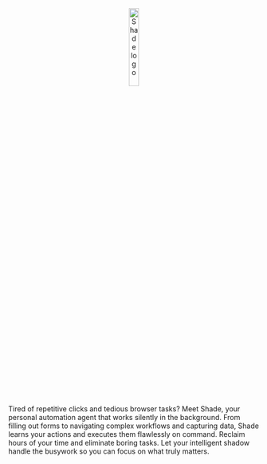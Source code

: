 
<div align="center" >
  <img width="20%" src="https://github.com/user-attachments/assets/de7aa3db-2944-4c42-9f3d-b76f4a1709ec" alt="Shade logo">
</div>


Tired of repetitive clicks and tedious browser tasks? Meet Shade, your personal automation agent that works silently in the background. From filling out forms to navigating complex workflows and capturing data, Shade learns your actions and executes them flawlessly on command. Reclaim hours of your time and eliminate boring tasks. Let your intelligent shadow handle the busywork so you can focus on what truly matters.

